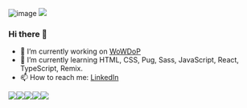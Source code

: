 ![image](https://user-images.githubusercontent.com/10077676/196818944-ffa9a261-a70f-4d84-9315-4e2863bfa7d8.png)
![](https://komarev.com/ghpvc/?username=florin-bizgan)
### Hi there 👋
- 🔭 I’m currently working on [WoWDoP](https://wowdop.com/)
- 🌱 I’m currently learning HTML, CSS, Pug, Sass, JavaScript, React, TypeScript, Remix.
- 📫 How to reach me: [LinkedIn](https://www.linkedin.com/in/florin-bizgan-262994239/)
<!--
**florin-bizgan/florin-bizgan** is a ✨ _special_ ✨ repository because its `README.md` (this file) appears on your GitHub profile.

Here are some ideas to get you started:

- 🔭 I’m currently working on ...
- 🌱 I’m currently learning ...
- 👯 I’m looking to collaborate on ...
- 🤔 I’m looking for help with ...
- 💬 Ask me about ...
- 📫 How to reach me: ...
- 😄 Pronouns: ...
- ⚡ Fun fact: ...
-->

<div style="display: flex">
  
<img src="https://img.shields.io/badge/HTML5-E34F26?style=for-the-badge&logo=html5&logoColor=white"/>

<img src="https://img.shields.io/badge/CSS3-1572B6?style=for-the-badge&logo=css3&logoColor=white"/>

<img src="https://img.shields.io/badge/JavaScript-323330?style=for-the-badge&logo=javascript&logoColor=F7DF1E"/>
  
<img src="https://img.shields.io/badge/sass-20232A?style=for-the-badge&logo=sass&logoColor=pink"/>
  
<img src="https://img.shields.io/badge/PUG-20232A?style=for-the-badge&logo=PUG&logoColor=white"/>
  
</div>
